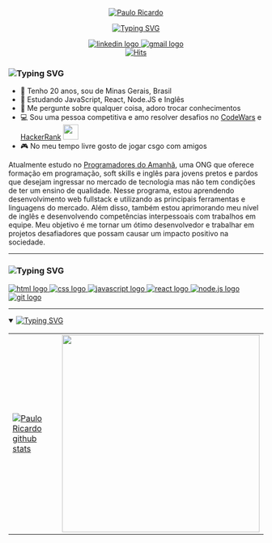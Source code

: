 <html>

<div id="header">
<p align="center">
<a href="#"><img src="https://readme-typing-svg.herokuapp.com?font=Poppins&weight=500&size=22&duration=1&pause=1000&color=A276F9&center=true&vCenter=true&repeat=false&width=435&height=25&lines=Paulo+Ricardo" alt="Paulo Ricardo" /></a>
</p>

<p align="center">
<a href="#"><img src="https://readme-typing-svg.herokuapp.com?font=Poppins&weight=500&size=22&pause=1000&color=A276F9&center=true&vCenter=true&width=490&height=25&lines=Ol%C3%A1+%F0%9F%91%8B%2C+Bem+vindo+ao+meu+perfil!;Sou+um+desenvolvedor+FullStack;Apaixonado+por+programa%C3%A7%C3%A3o+%F0%9F%92%9C" alt="Typing SVG" /></a>
</p>
</div>
<!-- a -->
  <div id="badges" align="center">
    <a target="_blank" href="https://www.linkedin.com/in/paulo-ricardo-magalh%C3%A3es">
      <img src="https://img.shields.io/static/v1?message=LinkedIn&logo=linkedin&label=&color=9061ed&logoColor=white&labelColor=&style=for-the-badge" alt="linkedin logo"/>
    </a>
    </a>
    <a target="_blank" href="mailto:paulobrfc@gmail.com">
      <img src="https://img.shields.io/static/v1?message=Gmail&logo=gmail&label=&color=9061ed&logoColor=white&labelColor=&style=for-the-badge" alt="gmail logo"/>
    </a>
  </div>
  <div id="header" align="center">
   <a href="#badges"><img alt="Hits" src="https://hits.sh/github.com/Paulo-Ricard0.svg?style=for-the-badge&label=Visitantes&extraCount=58&color=6272A4&labelColor=9061ed"/></a>
  </div>
  
###

<h3><img src="https://readme-typing-svg.herokuapp.com?font=Poppins&weight=600&size=19&duration=1&pause=1000&color=A276F9&center=true&vCenter=true&repeat=false&width=140&height=25&lines=%F0%9F%91%A9%E2%80%8D%F0%9F%92%BB+Sobre+mim" alt="Typing SVG" /></h3>

- 👨 Tenho 20 anos, sou de Minas Gerais, Brasil
- 🌱 Estudando JavaScript, React, Node.JS e Inglês
- 💬 Me pergunte sobre qualquer coisa, adoro trocar conhecimentos
- 💻 Sou uma pessoa competitiva e amo resolver desafios no [CodeWars](https://www.codewars.com/) e [HackerRank](https://www.hackerrank.com/) <img src="https://media.giphy.com/media/WUlplcMpOCEmTGBtBW/giphy.gif" width="30">
- 🎮 No meu tempo livre gosto de jogar csgo com amigos

Atualmente estudo no [Programadores do Amanhã](https://programadoresdoamanha.org), uma ONG que oferece formação em programação, soft skills e inglês para jovens pretos e pardos que desejam ingressar no mercado de tecnologia mas não tem condições de ter um ensino de qualidade. Nesse programa, estou aprendendo desenvolvimento web fullstack e utilizando as principais ferramentas e linguagens do mercado. Além disso, também estou aprimorando meu nível de inglês e desenvolvendo competências interpessoais com trabalhos em equipe. Meu objetivo é me tornar um ótimo desenvolvedor e trabalhar em projetos desafiadores que possam causar um impacto positivo na sociedade.

---

<h3><img src="https://readme-typing-svg.herokuapp.com?font=Poppins&weight=600&size=19&duration=1&pause=1000&color=A276F9&center=true&vCenter=true&repeat=false&width=295&height=25&lines=%F0%9F%9B%A0%EF%B8%8F+Habilidades+e+Ferramentas" alt="Typing SVG" /></h3>

<div id="Skills" align="left">
    <a href="https://developer.mozilla.org/pt-BR/docs/Web/HTML">
      <img src="https://img.shields.io/static/v1?message=HTML5&logo=html5&label=&color=9061ed&logoColor=white&labelColor=&style=for-the-badge" alt="html logo"/>
    </a>
    <a href="https://developer.mozilla.org/pt-BR/docs/Web/CSS">
      <img src="https://img.shields.io/static/v1?message=CSS3&logo=css3&label=&color=9061ed&logoColor=white&labelColor=&style=for-the-badge" alt="css logo"/>
    </a>
    <a href="https://developer.mozilla.org/pt-BR/docs/Web/JavaScript">
      <img src="https://img.shields.io/static/v1?message=JavaScript&logo=javascript&label=&color=9061ed&logoColor=white&labelColor=&style=for-the-badge" alt="javascript logo"/>
    </a>
    <a href="https://react.dev/">
      <img src="https://img.shields.io/static/v1?message=React&logo=react&label=&color=9061ed&logoColor=white&labelColor=&style=for-the-badge" alt="react logo"/>
    </a>
    <a href="https://nodejs.org/docs/latest-v18.x/api/index.html">
      <img src="https://img.shields.io/static/v1?message=Node.JS&logo=node.js&label=&color=9061ed&logoColor=white&labelColor=&style=for-the-badge" alt="node.js logo"/>
    </a>
    <a href="https://git-scm.com/">
      <img src="https://img.shields.io/static/v1?message=git&logo=git&label=&color=9061ed&logoColor=white&labelColor=&style=for-the-badge" alt="git logo"/>
    </a>
  </div>

---

<details open id="stats"> 
  <summary><a href="#Skills"><img src="https://readme-typing-svg.herokuapp.com?font=Poppins&weight=600&size=19&duration=1&pause=1000&color=A276F9&center=true&vCenter=true&repeat=false&width=150&height=25&lines=%F0%9F%93%8A+Github+Stats" alt="Typing SVG" /></a></summary>

 <table style="border:none;margin:0 auto">
   </br>
  <tr style="border:none;">
    <td style="border:none;"><a target="_blank" href="#Skills"><img src="https://github-readme-stats.vercel.app/api?username=Paulo-Ricard0&rank_icon=github&show_icons=true&count_private=true&hide_border=true&title_color=A276F9FF&icon_color=A276F9FF&text_color=c9d1d9&bg_color=0d1117" alt="Paulo Ricardo github stats"/></a></td>
    <td style="border:none;"><a target="_blank" href="#Skills"><img width="390px" src="https://github-readme-stats.vercel.app/api/top-langs/?username=Paulo-Ricard0&hide_border=true&layout=compact&title_color=A276F9FF&text_color=FFFFFF&bg_color=0d1117"/></a></td>
  </tr>
</table>

</details>

</html>
